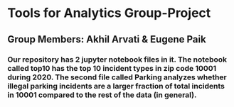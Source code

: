# Tools for Analytics Group-Project
## Group Members: Akhil Arvati & Eugene Paik

### Our repository has 2 jupyter notebook files in it. The notebook called top10 has the top 10 incident types in zip code 10001 during 2020. The second file called Parking analyzes whether illegal parking incidents are a larger fraction of total incidents in 10001 compared to the rest of the data (in general).
